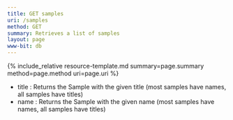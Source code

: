 ```yaml
---
title: GET samples
uri: /samples
method: GET
summary: Retrieves a list of samples
layout: page
www-bit: db
---
```


{% include_relative resource-template.md summary=page.summary method=page.method uri=page.uri %}

* title
: Returns the Sample with the given title (most samples have names, all samples have titles)
* name
: Returns the Sample with the given name (most samples have names, all samples have titles)
